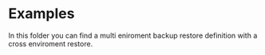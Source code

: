 # Examples

In this folder you can find a multi eniroment backup restore definition with a cross enviroment restore.